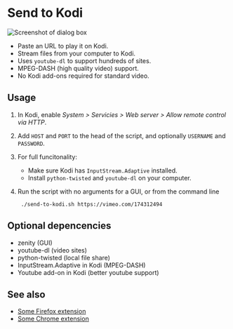 # Send to Kodi

![Screenshot of dialog box](https://cloud.githubusercontent.com/assets/7693838/16900025/29b53d9c-4c18-11e6-8a74-e6d88c33e503.png)

* Paste an URL to play it on Kodi.
* Stream files from your computer to Kodi.
* Uses `youtube-dl` to support hundreds of sites.
* MPEG-DASH (high quality video) support.
* No Kodi add-ons required for standard video.

## Usage

1. In Kodi, enable *System > Servicies > Web server > Allow remote control via HTTP*.

1. Add `HOST` and `PORT` to the head of the script, and optionally `USERNAME` and `PASSWORD`.

1. For full funcitonality:
   - Make sure Kodi has `InputStream.Adaptive` installed.
   - Install `python-twisted` and `youtube-dl` on your computer.

1. Run the script with no arguments for a GUI, or from the command line

        ./send-to-kodi.sh https://vimeo.com/174312494

## Optional depencencies

- zenity (GUI)
- youtube-dl (video sites)
- python-twisted (local file share)
- InputStream.Adaptive in Kodi (MPEG-DASH)
- Youtube add-on in Kodi (better youtube support)

## See also

- [Some Firefox extension](https://github.com/dirkjanm/firefox-send-to-xbmc)
- [Some Chrome extension](https://github.com/khloke/play-to-xbmc-chrome)
